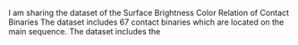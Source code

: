 I am sharing the dataset of the Surface Brightness Color Relation of Contact Binaries
The dataset includes 67 contact binaries which are located on the main sequence.
The dataset includes the 
